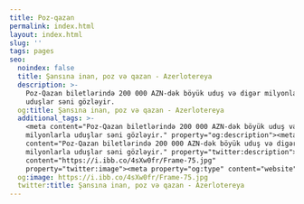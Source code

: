 ```yaml
---
title: Poz-qazan
permalink: index.html
layout: index.html
slug: ''
tags: pages
seo:
  noindex: false
  title: Şansına inan, poz və qazan - Azerlotereya
  description: >-
    Poz-Qazan biletlərində 200 000 AZN-dək böyük uduş və digər milyonlarla
    uduşlar səni gözləyir.
  og:title: Şansına inan, poz və qazan - Azerlotereya
  additional_tags: >-
    <meta content="Poz-Qazan biletlərində 200 000 AZN-dək böyük uduş və digər
    milyonlarla uduşlar səni gözləyir." property="og:description"><meta
    content="Poz-Qazan biletlərində 200 000 AZN-dək böyük uduş və digər
    milyonlarla uduşlar səni gözləyir." property="twitter:description"><meta
    content="https://i.ibb.co/4sXw0fr/Frame-75.jpg"
    property="twitter:image"><meta property="og:type" content="website">
  og:image: https://i.ibb.co/4sXw0fr/Frame-75.jpg
  twitter:title: Şansına inan, poz və qazan - Azerlotereya
---
```



